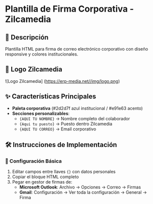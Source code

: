 # Plantilla de Firma Corporativa - Zilcamedia

## 📝 Descripción
Plantilla HTML para firma de correo electrónico corporativo con diseño responsive y colores institucionales.

## 🎨 Logo Zilcamedia
![Logo Zilcamedia] (https://erp-media.net//img/logo.png)

## ✨ Características Principales
- **Paleta corporativa** (#2d2d7f azul institucional / #e91e63 acento)
- **Secciones personalizables**:
  - `{AQUI TU NOMBRE}` → Nombre completo del colaborador
  - `{Aqui tu puesto}` → Puesto dentro Zilcamedia
  - `{AQUI TU CORREO}` → Email corporativo

## 🛠 Instrucciones de Implementación

### 🔧 Configuración Básica
1. Editar campos entre llaves `{}` con datos personales
2. Copiar el bloque HTML completo
3. Pegar en gestor de firmas de:
   - **Microsoft Outlook**: Archivo → Opciones → Correo → Firmas
   - **Gmail**: Configuración → Ver toda la configuración → General → Firma
